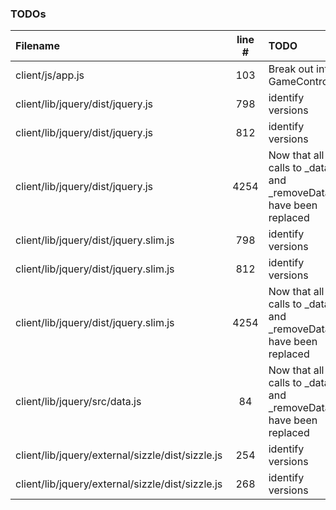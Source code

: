 ### TODOs
| Filename | line # | TODO
|:------|:------:|:------
| client/js/app.js | 103 | Break out into GameControls.
| client/lib/jquery/dist/jquery.js | 798 | identify versions
| client/lib/jquery/dist/jquery.js | 812 | identify versions
| client/lib/jquery/dist/jquery.js | 4254 | Now that all calls to _data and _removeData have been replaced
| client/lib/jquery/dist/jquery.slim.js | 798 | identify versions
| client/lib/jquery/dist/jquery.slim.js | 812 | identify versions
| client/lib/jquery/dist/jquery.slim.js | 4254 | Now that all calls to _data and _removeData have been replaced
| client/lib/jquery/src/data.js | 84 | Now that all calls to _data and _removeData have been replaced
| client/lib/jquery/external/sizzle/dist/sizzle.js | 254 | identify versions
| client/lib/jquery/external/sizzle/dist/sizzle.js | 268 | identify versions